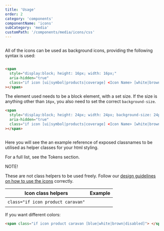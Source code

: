 ```yaml
---
title: 'Usage'
order: 2
category: 'components'
componentName: 'icons'
subCategory: 'media'
customPath: '/components/media/icons/css'
---
```


<div class="if text layout column left">
<div class="if text body">

All of the icons can be used as background icons, providing the following syntax is used:

</div>
</div>

```html
<span
  style="display:block; height: 16px; width: 16px;"
  aria-hidden="true"
  class="if icon [ui|symbol|products|coverage] <Icon Name> [white|brown|blue]"
></span>
```

<div class="if alert-banner warning">

The element used needs to be a block element, with a set size. If the size is anything other than `16px`, you also need to set the correct `background-size`.

</div>

```html
<span
  style="display:block; height: 24px; width: 24px; background-size: 24px 24px;"
  aria-hidden="true"
  class="if icon [ui|symbol|products|coverage] <Icon Name> [white|brown|blue]"
></span>
```

<div class="if text layout columns">
<div class="if text body">

Here you will see the an example reference of exposed classnames to be utilised as helper classes for your html styling.

For a full list, see the Tokens section.

</div>
</div>

<div class="if alert-banner warning">
<span class="if heading smallest">NOTE!</span>
<p class="if">These are not class helpers to be used freely. Follow our <a class="if" href="/design/foundation/icons">design guidelines on how to use the icons</a> correctly. </p>
</div>

| Icon class helpers                | Example                                                                                                           |
| --------------------------------- | ----------------------------------------------------------------------------------------------------------------- |
| `class="if icon product caravan"` | <div class="if icon product caravan" style="background-size: 1.5rem 1.5rem;height: 1.5rem; width: 1.5rem;"></div> |

If you want different colors:

```html
<span class="if icon product caravan [blue|white|brown|disabled]"> </span>
```
